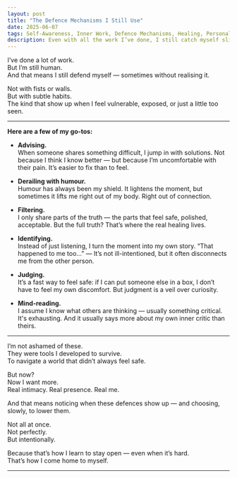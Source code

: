 ```yaml
---
layout: post
title: "The Defence Mechanisms I Still Use"
date: 2025-06-07
tags: Self-Awareness, Inner Work, Defence Mechanisms, Healing, Personal Growth
description: Even with all the work I’ve done, I still catch myself slipping into old defences. But now I can see them for what they are: survival strategies that once served me, but no longer need to run the show.
---
```


I’ve done a lot of work.  
But I’m still human.  
And that means I still defend myself — sometimes without realising it.

Not with fists or walls.  
But with subtle habits.  
The kind that show up when I feel vulnerable, exposed, or just a little too seen.

---

**Here are a few of my go-tos:**

- **Advising.**  
When someone shares something difficult, I jump in with solutions. Not because I think I know better — but because I’m uncomfortable with their pain. It’s easier to fix than to feel.

- **Derailing with humour.**  
Humour has always been my shield. It lightens the moment, but sometimes it lifts me right out of my body. Right out of connection.

- **Filtering.**  
I only share parts of the truth — the parts that feel safe, polished, acceptable. But the full truth? That’s where the real healing lives.

- **Identifying.**  
Instead of just listening, I turn the moment into my own story. “That happened to me too…” — It’s not ill-intentioned, but it often disconnects me from the other person.

- **Judging.**  
It’s a fast way to feel safe: if I can put someone else in a box, I don’t have to feel my own discomfort. But judgment is a veil over curiosity.

- **Mind-reading.**  
I assume I know what others are thinking — usually something critical. It's exhausting. And it usually says more about my own inner critic than theirs.

---

I’m not ashamed of these.  
They were tools I developed to survive.  
To navigate a world that didn’t always feel safe.

But now?  
Now I want more.  
Real intimacy. Real presence. Real me.

And that means noticing when these defences show up — and choosing, slowly, to lower them.

Not all at once.  
Not perfectly.  
But intentionally.

Because that’s how I learn to stay open — even when it’s hard.  
That’s how I come home to myself.

---
